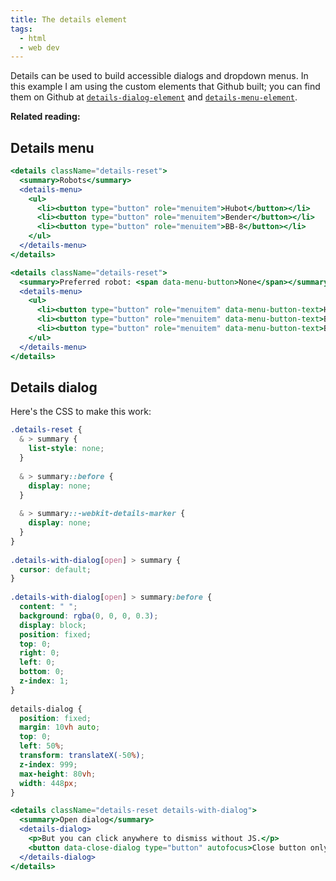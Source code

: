 ```yaml
---
title: The details element
tags: 
  - html
  - web dev
---
```


Details can be used to build accessible dialogs and dropdown menus. In this example I am using the custom elements that Github built; you can find them on Github at [`details-dialog-element`](https://github.com/github/details-dialog-element) and [`details-menu-element`](https://github.com/github/details-menu-element).

**Related reading:**

<Bookmark url='https://github.com/muan/details-on-details' />
<Bookmark url='https://css-tricks.com/using-details-for-menus-and-dialogs-is-an-interesting-idea/' />
<Bookmark url='https://css-tricks.com/quick-reminder-that-details-summary-is-the-easiest-way-ever-to-make-an-accordion/' />

## Details menu

```jsx
<details className="details-reset">
  <summary>Robots</summary>
  <details-menu>
    <ul>
      <li><button type="button" role="menuitem">Hubot</button></li>
      <li><button type="button" role="menuitem">Bender</button></li>
      <li><button type="button" role="menuitem">BB-8</button></li>
    </ul>
  </details-menu>
</details>
```

```jsx
<details className="details-reset">
  <summary>Preferred robot: <span data-menu-button>None</span></summary>
  <details-menu>
    <ul>
      <li><button type="button" role="menuitem" data-menu-button-text>Hubot</button></li>
      <li><button type="button" role="menuitem" data-menu-button-text>Bender</button></li>
      <li><button type="button" role="menuitem" data-menu-button-text>BB-8</button></li>
    </ul>
  </details-menu>
</details>
```

## Details dialog

Here's the CSS to make this work:

```css
.details-reset {
  & > summary {
    list-style: none;
  }
    
  & > summary::before {
    display: none;
  }
    
  & > summary::-webkit-details-marker {
    display: none;
  }
}
  
.details-with-dialog[open] > summary {
  cursor: default;
}
  
.details-with-dialog[open] > summary:before {
  content: " ";
  background: rgba(0, 0, 0, 0.3);
  display: block;
  position: fixed;
  top: 0;
  right: 0;
  left: 0;
  bottom: 0;
  z-index: 1;
}
  
details-dialog {
  position: fixed;
  margin: 10vh auto;
  top: 0;
  left: 50%;
  transform: translateX(-50%);
  z-index: 999;
  max-height: 80vh;
  width: 448px;
}
```

```jsx
<details className="details-reset details-with-dialog">
  <summary>Open dialog</summary>
  <details-dialog>
    <p>But you can click anywhere to dismiss without JS.</p>
    <button data-close-dialog type="button" autofocus>Close button only works with JS</button>
  </details-dialog>
</details>
```
